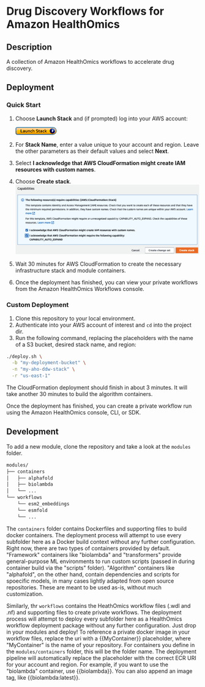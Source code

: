# Drug Discovery Workflows for Amazon HealthOmics

## Description

A collection of Amazon HealthOmics workflows to accelerate drug discovery.

## Deployment

### Quick Start

1. Choose **Launch Stack** and (if prompted) log into your AWS account:

    [![Launch Stack](img/LaunchStack.jpg)](https://console.aws.amazon.com/cloudformation/home#/stacks/create/review?templateURL=https://aws-hcls-ml.s3.amazonaws.com/build/main/packaged.yaml)  
2. For **Stack Name**, enter a value unique to your account and region. Leave the other parameters as their default values and select **Next**.  
3. Select **I acknowledge that AWS CloudFormation might create IAM resources with custom names**.  
4. Choose **Create stack**.  
    ![Choose Create Stack](img/create_stack.png)  
5. Wait 30 minutes for AWS CloudFormation to create the necessary infrastructure stack and module containers.
6. Once the deployment has finished, you can view your private workflows from the Amazon HealthOmics Workflows console.

### Custom Deployment

1. Clone this repository to your local environment.
2. Authenticate into your AWS account of interest and `cd` into the project dir.
3. Run the following command, replacing the placeholders with the name of a S3 bucket,
desired stack name, and region:

```bash
./deploy.sh \
  -b "my-deployment-bucket" \
  -n "my-aho-ddw-stack" \
  -r "us-east-1"
```

The CloudFormation deployment should finish in about 3 minutes. It will take another 30 minutes to build the algorithm containers.

Once the deployment has finished, you can create a private workflow run using the Amazon HealthOmics console, CLI, or SDK.

## Development

To add a new module, clone the repository and take a look at the `modules` folder.

```txt
modules/
├── containers
│   ├── alphafold
│   ├── biolambda
│   └── ...
└── workflows
    └── esm2_embeddings
    └── esmfold
    └── ...
```

The `containers` folder contains Dockerfiles and supporting files to build docker containers. The deployment process will attempt to use every subfolder here as a Docker build context without any further configuration. Right now, there are two types of containers provided by default. "Framework" containers like "biolambda" and "transformers" provide general-purpose ML environments to run custom scripts (passed in during container build via the "scripts" folder). "Algorithm" containers like "alphafold", on the other hand, contain dependencies and scripts for spoecific models, in many cases lightly adapted from open source repositories. These are meant to be used as-is, without much customization.

Similarly, thr `workflows` contains the HeathOmics workflow files (.wdl and .nf) and supporting files to create private workflows. The deployment process will attempt to deploy every subfolder here as a HealthOmics workflow deployment package without any further configuration. Just drop in your modules and deploy! To reference a private docker image in your workflow files, replace the uri with a {{MyContainer}} placeholder, where "MyContainer" is the name of your repository. For containers you define in the `modules/containers` folder, this will be the folder name. The deployment pipeline will automatically replace the placeholder with the correct ECR URI for your account and region. For example, if you want to use the "biolambda" container, use {{biolambda}}. You can also append an image tag, like {{biolambda:latest}}.
